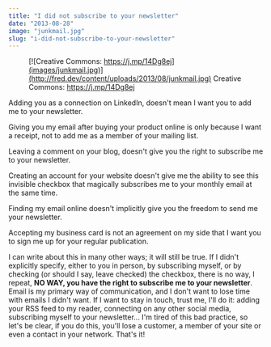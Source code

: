 ```yaml
---
title: "I did not subscribe to your newsletter"
date: "2013-08-28"
image: "junkmail.jpg"
slug: "i-did-not-subscribe-to-your-newsletter"
---
```


<figure>

[](http://fred.dev/content/uploads/2013/08/junkmail.jpg)

<figcaption>

[![Creative Commons: https://j.mp/14Dg8ej](images/junkmail.jpg)](http://fred.dev/content/uploads/2013/08/junkmail.jpg) Creative Commons: https://j.mp/14Dg8ej

</figcaption>

</figure>

Adding you as a connection on LinkedIn, doesn't mean I want you to add me to your newsletter.

Giving you my email after buying your product online is only because I want a receipt, not to add me as a member of your mailing list.

Leaving a comment on your blog, doesn't give you the right to subscribe me to your newsletter.

Creating an account for your website doesn't give me the ability to see this invisible checkbox that magically subscribes me to your monthly email at the same time.

Finding my email online doesn't implicitly give you the freedom to send me your newsletter.

Accepting my business card is not an agreement on my side that I want you to sign me up for your regular publication.

I can write about this in many other ways; it will still be true. If I didn't explicitly specify, either to you in person, by subscribing myself, or by checking (or should I say, leave checked) the checkbox, there is no way, I repeat, **NO WAY, you have the right to subscribe me to your newsletter**. Email is my primary way of communication, and I don't want to lose time with emails I didn't want. If I want to stay in touch, trust me, I'll do it: adding your RSS feed to my reader, connecting on any other social media, subscribing myself to your newsletter... I'm tired of this bad practice, so let's be clear, if you do this, you'll lose a customer, a member of your site or even a contact in your network. That's it!

